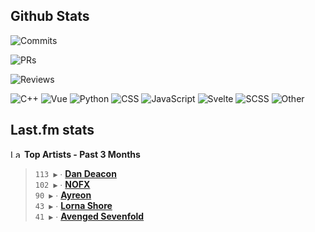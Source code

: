 ## Github Stats

![Commits](https://img.shields.io/badge/414%20commits%20pushed-87c4f2?style=flat-square)

![PRs](https://img.shields.io/badge/88%20pull%20requests%20submitted-fcabd8?style=flat-square)

![Reviews](https://img.shields.io/badge/67%20pull%20requests%20review-ffe799?style=flat-square)

![C++](https://img.shields.io/badge/47.7%25-white?style=flat-square&label=C%2B%2B&labelColor=%23f34b7d)
![Vue](https://img.shields.io/badge/14.7%25-white?style=flat-square&label=Vue&labelColor=%2341b883)
![Python](https://img.shields.io/badge/12.9%25-white?style=flat-square&label=Python&labelColor=%233572A5)
![CSS](https://img.shields.io/badge/8.6%25-white?style=flat-square&label=CSS&labelColor=%23563d7c)
![JavaScript](https://img.shields.io/badge/4.7%25-white?style=flat-square&label=JavaScript&labelColor=%23f1e05a)
![Svelte](https://img.shields.io/badge/4.2%25-white?style=flat-square&label=Svelte&labelColor=%23ff3e00)
![SCSS](https://img.shields.io/badge/3.8%25-white?style=flat-square&label=SCSS&labelColor=%23c6538c)
![Other](https://img.shields.io/badge/2.9%25-white?style=flat-square&label=Other&labelColor=%23ededed)

## Last.fm stats
<!--START_LASTFM_ARTISTS:{"period": "3month", "rows": 5}-->
<a href="https://last.fm" target="_blank"><img src="https://user-images.githubusercontent.com/17434202/215290617-e793598d-d7c9-428f-9975-156db1ba89cc.svg" alt="Last.fm Logo" width="18" height="13"/></a> **Top Artists - Past 3 Months**

> `113 ▶️` ∙ **[Dan Deacon](https://www.last.fm/music/Dan+Deacon)**<br/>
> `102 ▶️` ∙ **[NOFX](https://www.last.fm/music/NOFX)**<br/>
> `90 ▶️` ∙ **[Ayreon](https://www.last.fm/music/Ayreon)**<br/>
> `43 ▶️` ∙ **[Lorna Shore](https://www.last.fm/music/Lorna+Shore)**<br/>
> `41 ▶️` ∙ **[Avenged Sevenfold](https://www.last.fm/music/Avenged+Sevenfold)**<br/>
<!--END_LASTFM_ARTISTS-->
